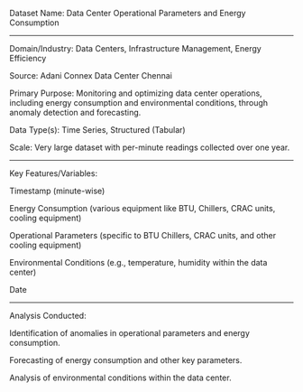 Dataset Name: Data Center Operational Parameters and Energy Consumption
************************

Domain/Industry: Data Centers, Infrastructure Management, Energy Efficiency

Source: Adani Connex Data Center Chennai 

Primary Purpose: Monitoring and optimizing data center operations, including energy consumption and environmental conditions, through anomaly detection and forecasting.

Data Type(s): Time Series, Structured (Tabular)

Scale: Very large dataset with per-minute readings collected over one year.

***********************
Key Features/Variables:

Timestamp (minute-wise)

Energy Consumption (various equipment like BTU, Chillers, CRAC units, cooling equipment)

Operational Parameters (specific to BTU Chillers, CRAC units, and other cooling equipment)

Environmental Conditions (e.g., temperature, humidity within the data center)

Date

*******************
Analysis Conducted:

Identification of anomalies in operational parameters and energy consumption.

Forecasting of energy consumption and other key parameters.

Analysis of environmental conditions within the data center.
